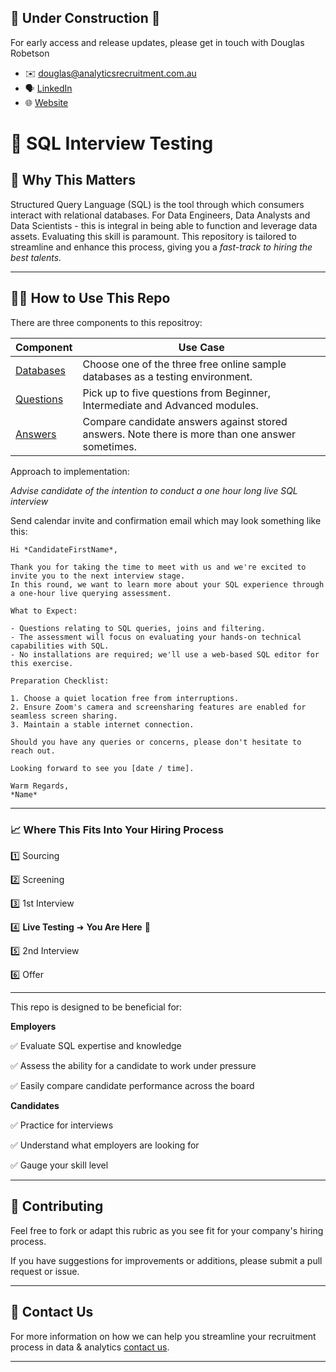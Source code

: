 ## 🚧 Under Construction 🚧

For early access and release updates, please get in touch with Douglas Robetson
 - ✉️ douglas@analyticsrecruitment.com.au
 - 🗣️ [LinkedIn](https://www.linkedin.com/in/douglas--robertson/)
 - 🌐 [Website](https://analyticsrecruitment.com.au/)


# 🏬 SQL Interview Testing

## 🎯 Why This Matters

Structured Query Language (SQL) is the tool through which consumers interact with relational databases. For Data Engineers, Data Analysts and Data Scientists - this is integral in being able to function and leverage data assets. Evaluating this skill is paramount. This repository is tailored to streamline and enhance this process, giving you a *fast-track to hiring the best talents.*

---

## 👨‍🏫 How to Use This Repo

There are three components to this repositroy:

| Component | Use Case | 
| - | - | 
| [Databases](./databases/README.md) | Choose one of the three free online sample databases as a testing environment.|
| [Questions](./questions/README.md) | Pick up to five questions from Beginner, Intermediate and Advanced modules. | 
| [Answers](./answers/README.md/) | Compare candidate answers against stored answers. Note there is more than one answer sometimes. | 

Approach to implementation:

*Advise candidate of the intention to conduct a one hour long live SQL interview*

Send calendar invite and confirmation email which may look something like this:


``` 
Hi *CandidateFirstName*,

Thank you for taking the time to meet with us and we're excited to invite you to the next interview stage.
In this round, we want to learn more about your SQL experience through a one-hour live querying assessment.

What to Expect:

- Questions relating to SQL queries, joins and filtering.
- The assessment will focus on evaluating your hands-on technical capabilities with SQL.
- No installations are required; we'll use a web-based SQL editor for this exercise.

Preparation Checklist:

1. Choose a quiet location free from interruptions.
2. Ensure Zoom's camera and screensharing features are enabled for seamless screen sharing.
3. Maintain a stable internet connection.

Should you have any queries or concerns, please don't hesitate to reach out.

Looking forward to see you [date / time].

Warm Regards,
*Name*
```

---

### 📈 Where This Fits Into Your Hiring Process

 1️⃣ Sourcing  

 2️⃣ Screening  

 3️⃣ 1st Interview  

 4️⃣ **Live Testing** ➜ **You Are Here**  🥅 

 5️⃣ 2nd Interview 

 6️⃣ Offer 

 ---
 
This repo is designed to be beneficial for:

**Employers**  

✅ Evaluate SQL expertise and knowledge

✅ Assess the ability for a candidate to work under pressure 

✅ Easily compare candidate performance across the board

**Candidates**  

✅ Practice for interviews  

✅ Understand what employers are looking for  

✅ Gauge your skill level  

---

## 🤝 Contributing

Feel free to fork or adapt this rubric as you see fit for your company's hiring process. 

If you have suggestions for improvements or additions, please submit a pull request or issue.

---

## 📧 Contact Us

For more information on how we can help you streamline your recruitment process in data & analytics [contact us](https://www.analyticsrecruitment.com.au/employers).

---



